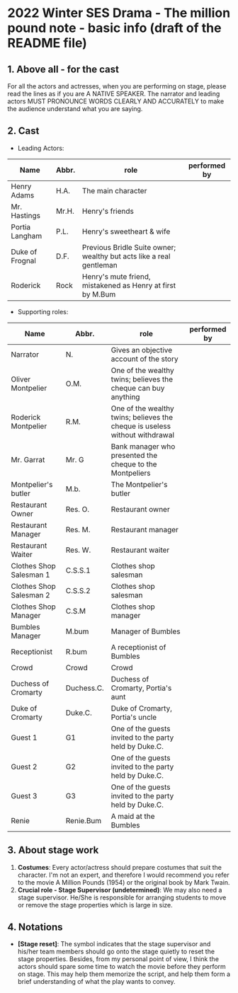 # 2022 Winter SES Drama - The million pound note - basic info (draft of the README file)

## 1. Above all - for the cast

For all the actors and actresses, when you are performing on stage, please read the lines as if you are A NATIVE SPEAKER. The narrator and leading actors MUST PRONOUNCE WORDS CLEARLY AND ACCURATELY to make the audience understand what you are saying.

## 2. Cast

- Leading Actors:

| Name             | Abbr.  | role                                                                  | performed by |
|------------------|--------|-----------------------------------------------------------------------|--------------|
| Henry Adams      | H.A.   |  The main character                                                   |              |
| Mr. Hastings     | Mr.H.  | Henry's friends                                                       |              |
| Portia Langham   | P.L.   | Henry's sweetheart & wife                                             |              |
| Duke of Frognal  | D.F.   | Previous Bridle Suite owner; wealthy but acts like a real gentleman   |              |
| Roderick         | Rock   | Henry's mute friend, mistakened as Henry at first by M.Bum            |              |


- Supporting roles:

| Name                    | Abbr.   | role                                                                        | performed by |
|-------------------------|---------|-----------------------------------------------------------------------------|--------------|
| Narrator                | N.      | Gives an objective account of the story                                     |              |
| Oliver Montpelier       | O.M.    | One of the wealthy twins; believes the cheque can buy anything              |              |
| Roderick Montpelier     | R.M.    | One of the wealthy twins; believes the cheque is useless without withdrawal |              |
| Mr. Garrat              | Mr. G   | Bank manager who presented the cheque to the Montpeliers                    |              |
| Montpelier's butler     | M.b.    | The Montpelier's butler                                                     |              |
| Restaurant Owner        | Res. O. | Restaurant owner                                                            |              |
| Restaurant Manager      | Res. M. | Restaurant manager                                                          |              |
| Restaurant Waiter       | Res. W. | Restaurant waiter                                                           |              |
| Clothes Shop Salesman 1 | C.S.S.1 | Clothes shop salesman                                                       |              |
| Clothes Shop Salesman 2 | C.S.S.2 | Clothes shop salesman                                                       |              |
| Clothes Shop Manager    | C.S.M   | Clothes shop manager                                                        |              |
| Bumbles Manager         | M.bum   | Manager of Bumbles                                                          |              |
| Receptionist            | R.bum   | A receptionist of Bumbles                                                   |              |
| Crowd                   | Crowd   | Crowd                                                                       |              |
| Duchess of Cromarty     | Duchess.C. | Duchess of Cromarty, Portia's aunt                                       |              |
| Duke of Cromarty        | Duke.C.    | Duke of Cromarty, Portia's uncle                                         |              |
| Guest 1                 | G1         | One of the guests invited to the party held by Duke.C.                   |              |
| Guest 2                 | G2         | One of the guests invited to the party held by Duke.C.                   |              |
| Guest 3                 | G3         | One of the guests invited to the party held by Duke.C.                   |              |
| Renie                   | Renie.Bum  | A maid at the Bumbles                                                    |              |



## 3. About stage work

1. **Costumes**: Every actor/actress should prepare costumes that suit the character. I'm not an expert, and therefore I would recommend you refer to the movie A Million Pounds (1954) or the original book by Mark Twain.
2. **Crucial role - Stage Supervisor (undetermined)**: We may also need a stage supervisor. He/She is responsible for arranging students to move or remove the stage properties which is large in size.

## 4. Notations

- **[Stage reset]**: The symbol indicates that the stage supervisor and his/her team members should go onto the stage quietly to reset the stage properties. Besides, from my personal point of view, I think the actors should spare some time to watch the movie before they perform on stage. This may help them memorize the script, and help them form a brief understanding of what the play wants to convey.

